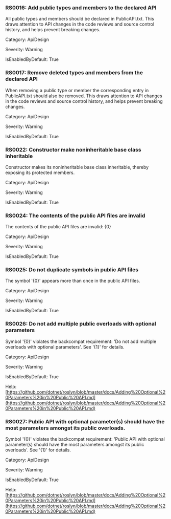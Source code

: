 ### RS0016: Add public types and members to the declared API ###

All public types and members should be declared in PublicAPI.txt. This draws attention to API changes in the code reviews and source control history, and helps prevent breaking changes.

Category: ApiDesign

Severity: Warning

IsEnabledByDefault: True

### RS0017: Remove deleted types and members from the declared API ###

When removing a public type or member the corresponding entry in PublicAPI.txt should also be removed. This draws attention to API changes in the code reviews and source control history, and helps prevent breaking changes.

Category: ApiDesign

Severity: Warning

IsEnabledByDefault: True

### RS0022: Constructor make noninheritable base class inheritable ###

Constructor makes its noninheritable base class inheritable, thereby exposing its protected members.

Category: ApiDesign

Severity: Warning

IsEnabledByDefault: True

### RS0024: The contents of the public API files are invalid ###

The contents of the public API files are invalid: {0}

Category: ApiDesign

Severity: Warning

IsEnabledByDefault: True

### RS0025: Do not duplicate symbols in public API files ###

The symbol '{0}' appears more than once in the public API files.

Category: ApiDesign

Severity: Warning

IsEnabledByDefault: True

### RS0026: Do not add multiple public overloads with optional parameters ###

Symbol '{0}' violates the backcompat requirement: 'Do not add multiple overloads with optional parameters'. See '{1}' for details.

Category: ApiDesign

Severity: Warning

IsEnabledByDefault: True

Help: [https://github.com/dotnet/roslyn/blob/master/docs/Adding%20Optional%20Parameters%20in%20Public%20API.md](https://github.com/dotnet/roslyn/blob/master/docs/Adding%20Optional%20Parameters%20in%20Public%20API.md)

### RS0027: Public API with optional parameter(s) should have the most parameters amongst its public overloads. ###

Symbol '{0}' violates the backcompat requirement: 'Public API with optional parameter(s) should have the most parameters amongst its public overloads'. See '{1}' for details.

Category: ApiDesign

Severity: Warning

IsEnabledByDefault: True

Help: [https://github.com/dotnet/roslyn/blob/master/docs/Adding%20Optional%20Parameters%20in%20Public%20API.md](https://github.com/dotnet/roslyn/blob/master/docs/Adding%20Optional%20Parameters%20in%20Public%20API.md)

